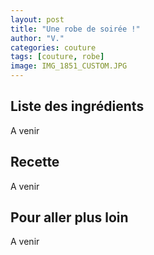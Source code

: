 ```yaml
---
layout: post
title: "Une robe de soirée !"
author: "V."
categories: couture
tags: [couture, robe]
image: IMG_1851_CUSTOM.JPG
---
```


## Liste des ingrédients

A venir

## Recette

A venir

## Pour aller plus loin

A venir